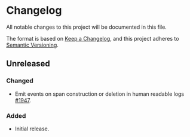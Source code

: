 <!-- markdownlint-disable no-duplicate-heading -->

# Changelog

All notable changes to this project will be documented in this file.

The format is based on [Keep a Changelog](https://keepachangelog.com/en/1.1.0/),
and this project adheres to [Semantic Versioning](https://semver.org/spec/v2.0.0.html).

## Unreleased

### Changed

- Emit events on span construction or deletion in human readable logs
  [#1947](https://github.com/astriaorg/astria/pull/1947).

### Added

- Initial release.
